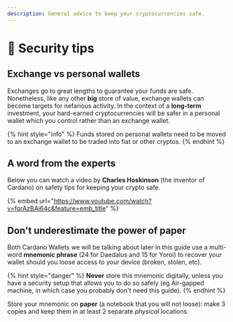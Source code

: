 ```yaml
---
description: General advice to keep your cryptocurrencies safe.
---
```


# 🔐 Security tips

## Exchange vs personal wallets

Exchanges go to great lengths to guarantee your funds are safe. Nonetheless, like any other **big** store of value, exchange wallets can become targets for nefarious activity. In the context of a **long-term** investment, your hard-earned cryptocurrencies will be safer in a personal wallet which you control rather than an exchange wallet. &#x20;

{% hint style="info" %}
&#x20;Funds stored on personal wallets need to be moved to an exchange wallet to be traded into fiat or other cryptos.
{% endhint %}

## A word from the experts

Below you can watch a video by **Charles Hoskinson** (the inventor of Cardano) on safety tips for keeping your crypto safe.&#x20;

{% embed url="https://www.youtube.com/watch?v=fqrAzBAi64c&feature=emb_title" %}

## Don't underestimate the power of paper

Both Cardano Wallets we will be talking about later in this guide use a multi-word **mnemonic phrase** (24 for Daedalus and 15 for Yoroi) to recover your wallet should you loose access to your device (broken, stolen, etc).&#x20;

{% hint style="danger" %}
**Never** store this mnemonic digitally, unless you have a security setup that allows you to do so safely (eg Air-gapped machine, in which case you probably don't need this guide).&#x20;
{% endhint %}

Store your mnemonic on **paper** (a notebook that you will not loose): make 3 copies and keep them in at least 2 separate _physical_ locations.&#x20;
